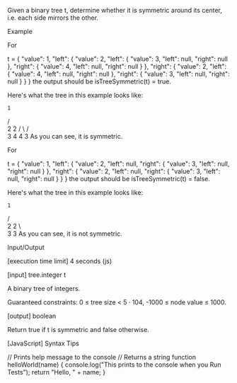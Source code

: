 Given a binary tree t, determine whether it is symmetric around its center, i.e. each side mirrors the other.

Example

For

t = {
"value": 1,
"left": {
"value": 2,
"left": {
"value": 3,
"left": null,
"right": null
},
"right": {
"value": 4,
"left": null,
"right": null
}
},
"right": {
"value": 2,
"left": {
"value": 4,
"left": null,
"right": null
},
"right": {
"value": 3,
"left": null,
"right": null
}
}
}
the output should be isTreeSymmetric(t) = true.

Here's what the tree in this example looks like:

    1

/ \
 2 2
/ \ / \
3 4 4 3
As you can see, it is symmetric.

For

t = {
"value": 1,
"left": {
"value": 2,
"left": null,
"right": {
"value": 3,
"left": null,
"right": null
}
},
"right": {
"value": 2,
"left": null,
"right": {
"value": 3,
"left": null,
"right": null
}
}
}
the output should be isTreeSymmetric(t) = false.

Here's what the tree in this example looks like:

    1

/ \
 2 2
\ \
 3 3
As you can see, it is not symmetric.

Input/Output

[execution time limit] 4 seconds (js)

[input] tree.integer t

A binary tree of integers.

Guaranteed constraints:
0 ≤ tree size < 5 · 104,
-1000 ≤ node value ≤ 1000.

[output] boolean

Return true if t is symmetric and false otherwise.

[JavaScript] Syntax Tips

// Prints help message to the console
// Returns a string
function helloWorld(name) {
console.log("This prints to the console when you Run Tests");
return "Hello, " + name;
}
